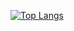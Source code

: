 [![Top Langs](https://github-readme-stats.vercel.app/api/top-langs/?username=ExtEOi&layout=compact&bg_color=ffd078,ff9c5e,fb635f&title_color=fff&text_color=fff)](https://github.com/anuraghazra/github-readme-stats)
